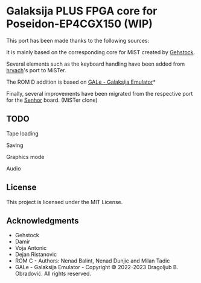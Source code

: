 # Galaksija PLUS FPGA core for Poseidon-EP4CGX150 (WIP)

This port has been made thanks to the following sources: 

It is mainly based on the corresponding core for MiST created by [Gehstock](https://github.com/Gehstock/Mist_FPGA/tree/master/Computer_MiST/Galaksija_MiST).

Several elements such as the keyboard handling have been added from [hrvach](https://github.com/MiSTer-devel/Galaksija_MiSTer)'s port to MiSTer.

The ROM D addition is based on [GALe - Galaksija Emulator](https://galaksija.net/)*

Finally, several improvements have been migrated from the respective port for the [Senhor](https://github.com/turri21/Senhor) board. (MiSTer clone)

## TODO

Tape loading 

Saving

Graphics mode 

Audio

## License

This project is licensed under the MIT License.

## Acknowledgments

* Gehstock
* Damir
* Voja Antonic
* Dejan Ristanovic
* ROM C - Authors: Nenad Balint, Nenad Dunjic and Milan Tadic
* GALe - Galaksija Emulator - Copyright © 2022-2023 Dragoljub B. Obradović. All rights reserved.
